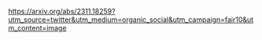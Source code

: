 https://arxiv.org/abs/2311.18259?utm_source=twitter&utm_medium=organic_social&utm_campaign=fair10&utm_content=image
